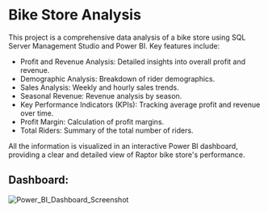 # Bike Store Analysis

This project is a comprehensive data analysis of a bike store using SQL Server Management Studio and Power BI. Key features include:

- Profit and Revenue Analysis: Detailed insights into overall profit and revenue.
- Demographic Analysis: Breakdown of rider demographics.
- Sales Analysis: Weekly and hourly sales trends.
- Seasonal Revenue: Revenue analysis by season.
- Key Performance Indicators (KPIs): Tracking average profit and revenue over time.
- Profit Margin: Calculation of profit margins.
- Total Riders: Summary of the total number of riders.

All the information is visualized in an interactive Power BI dashboard, providing a clear and detailed view of Raptor bike store's performance.

## Dashboard: 
![Power_BI_Dashboard_Screenshot](https://i.postimg.cc/rsCzRY17/Raptor-Bike-Store-1.png)
